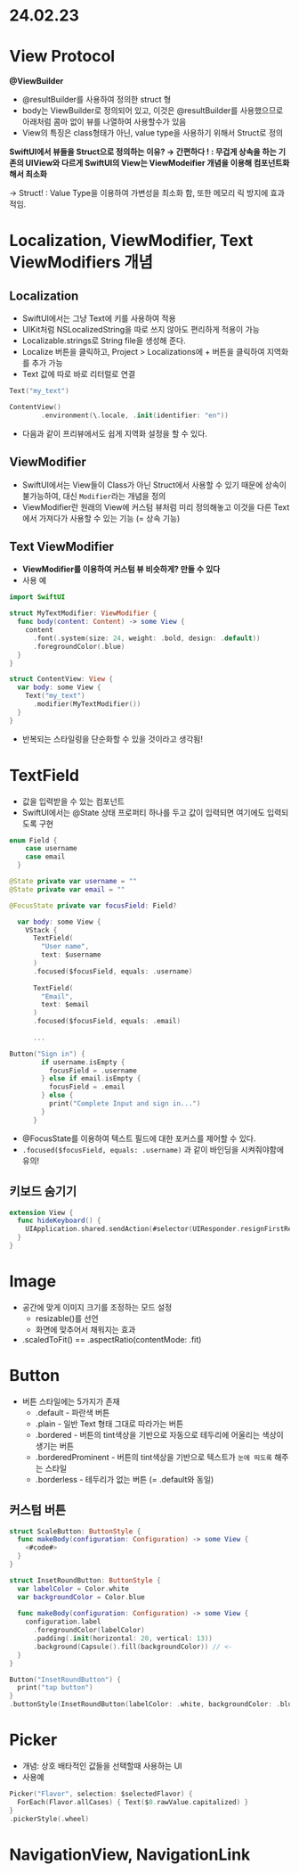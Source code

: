 # 24.02.23

# **View Protocol**

**@ViewBuilder**

- @resultBuilder를 사용하여 정의한 struct 형
- body는 ViewBuilder로 정의되어 있고, 이것은 @resultBuilder를 사용했으므로 아래처럼 콤마 없이 뷰를 나열하여 사용할수가 있음
- View의 특징은 class형태가 아닌, value type을 사용하기 위해서 Struct로 정의

**SwiftUI에서 뷰들을 Struct으로 정의하는 이유?
→ 간편하다 ! :  무겁게 상속을 하는 기존의 UIView와 다르게 SwiftUI의 View는 ViewModeifier 개념을 이용해 컴포넌트화 해서 최소화**

→ Struct! : Value Type을 이용하여 가변성을 최소화 함, 또한 메모리 릭 방지에 효과적임.

# **Localization, ViewModifier, Text ViewModifiers 개념**

## **Localization**

- SwiftUI에서는 그냥 Text에 키를 사용하여 적용
- UIKit처럼 NSLocalizedString을 따로 쓰지 않아도 편리하게 적용이 가능
- Localizable.strings로 String file을 생성해 준다.
- Localize 버튼을 클릭하고, Project > Localizations에 + 버튼을 클릭하여 지역화를 추가 가능
- Text 값에 따로 바로 리터럴로 연결

```swift
Text("my_text")
```

```swift
ContentView()
        .environment(\.locale, .init(identifier: "en"))
```

- 다음과 같이 프리뷰에서도 쉽게 지역화 설정을 할 수 있다.

## ViewModifier

- SwiftUI에서는 View들이 Class가 아닌 Struct에서 사용할 수 있기 때문에 상속이 불가능하여, 대신 `Modifier`라는 개념을 정의
- ViewModifier란 원래의 View에 커스텀 뷰처럼 미리 정의해놓고 이것을 다른 Text에서 가져다가 사용할 수 있는 기능 (= 상속 기능)

## **Text ViewModifier**

- **ViewModifier를 이용하여 커스텀 뷰 비슷하게? 만들 수 있다**
- 사용 예

```swift
import SwiftUI

struct MyTextModifier: ViewModifier {
  func body(content: Content) -> some View {
    content
      .font(.system(size: 24, weight: .bold, design: .default))
      .foregroundColor(.blue)
  }
}
```

```swift
struct ContentView: View {
  var body: some View {
    Text("my_text")
      .modifier(MyTextModifier())
  }
}
```

- 반복되는 스타일링을 단순화할 수 있을 것이라고 생각됨!

# TextField

- 값을 입력받을 수 있는 컴포넌트
- SwiftUI에서는 @State 상태 프로퍼티 하나를 두고 값이 입력되면 여기에도 입력되도록 구현

```swift
enum Field {
    case username
    case email
  }

@State private var username = ""
@State private var email = ""

@FocusState private var focusField: Field?

  var body: some View {
    VStack {
      TextField(
        "User name",
        text: $username
      )
      .focused($focusField, equals: .username)
      
      TextField(
        "Email",
        text: $email
      )
      .focused($focusField, equals: .email)
      
      ...

Button("Sign in") {
        if username.isEmpty {
          focusField = .username
        } else if email.isEmpty {
          focusField = .email
        } else {
          print("Complete Input and sign in...")
        }
      }
```

- @FocusState를 이용하여 텍스트 필드에 대한 포커스를 제어할 수 있다.
- `.focused($focusField, equals: .username)` 과 같이 바인딩을 시켜줘야함에 유의!

## 키보드 숨기기

```swift
extension View {
  func hideKeyboard() {
    UIApplication.shared.sendAction(#selector(UIResponder.resignFirstResponder), to: nil, from: nil, for: nil)
  }
}
```

# Image

- 공간에 맞게 이미지 크기를 조정하는 모드 설정
    - resizable()를 선언
    - 화면에 맞추어서 채워지는 효과
- .scaledToFit() == .aspectRatio(contentMode: .fit)

# Button

- 버튼 스타일에는 5가지가 존재
    - .default - 파란색 버튼
    - .plain - 일반 Text 형태 그대로 따라가는 버튼
    - .bordered - 버튼의 tint색상을 기반으로 자동으로 테두리에 어울리는 색상이 생기는 버튼
    - .borderedProminent - 버튼의 tint색상을 기반으로 텍스트가 `눈에 띄도록` 해주는 스타일
    - .borderless - 테두리가 없는 버튼 (= .default와 동일)

## 커스텀 버튼

```swift
struct ScaleButton: ButtonStyle {
  func makeBody(configuration: Configuration) -> some View {
    <#code#>
  }
}
```

```swift
struct InsetRoundButton: ButtonStyle {
  var labelColor = Color.white
  var backgroundColor = Color.blue
  
  func makeBody(configuration: Configuration) -> some View {
    configuration.label
      .foregroundColor(labelColor)
      .padding(.init(horizontal: 20, vertical: 13))
      .background(Capsule().fill(backgroundColor)) // <-
  }
}
```

```swift
Button("InsetRoundButton") {
  print("tap button")
}
.buttonStyle(InsetRoundButton(labelColor: .white, backgroundColor: .blue))
```

# Picker

- 개념: 상호 배타적인 값들을 선택할때 사용하는 UI
- 사용예

```swift
Picker("Flavor", selection: $selectedFlavor) {
  ForEach(Flavor.allCases) { Text($0.rawValue.capitalized) }
}
.pickerStyle(.wheel)
```

# **NavigationView, NavigationLink**